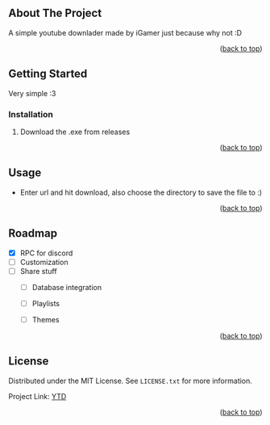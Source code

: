 <a name="readme-top"></a>


<!-- ABOUT THE PROJECT -->
## About The Project

A simple youtube downlader made by iGamer just because why not :D

<p align="right">(<a href="#readme-top">back to top</a>)</p>


## Getting Started

Very simple :3

### Installation

1. Download the .exe from releases

<p align="right">(<a href="#readme-top">back to top</a>)</p>



## Usage

- Enter url and hit download, also choose the directory to save the file to :)

<p align="right">(<a href="#readme-top">back to top</a>)</p>


## Roadmap

- [x] RPC for discord
- [ ] Customization
- [ ] Share stuff
    - [ ] Database integration
    - [ ] Playlists
    - [ ] Themes


<p align="right">(<a href="#readme-top">back to top</a>)</p>

## License

Distributed under the MIT License. See `LICENSE.txt` for more information.


Project Link: [YTD](https://github.com/iGamer2005/Youtube-Downloader/)

<p align="right">(<a href="#readme-top">back to top</a>)</p>
